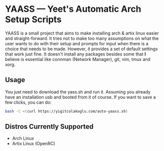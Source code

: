 # YAASS — Yeet's Automatic Arch Setup Scripts

YAASS is a small project that aims to make installing arch & artix linux easier
and straight-forward. It tries not to make too many assumptions on what the user
wants to do with their setup and prompts for input when there is a choice that
needs to be made. However, it provides a set of default settings that work just fine.
It doesn't install any packages besides some that **I** believe is essential like
connman (Network Manager), git, vim, tmux and xorg.

## Usage

You just need to download the yass.sh and run it. Assuming you already have an
installation usb and booted from it of course. If you want to save a few clicks,
you can do:

```sh
bash -C <(curl https://yigitcolakoglu.com/auto-yaass.sh)
```


## Distros Currently Supported

* Arch Linux
* Artix Linux (OpenRC)
